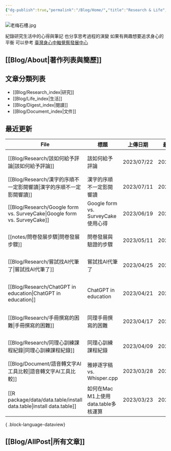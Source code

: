 ```yaml
---
{"dg-publish":true,"permalink":"/Blog/Home/","title":"Research & Life","tags":["blog","gardenEntry","gardenEntry","gardenEntry","gardenEntry","gardenEntry","gardenEntry"],"created":"2023-02-16","updated":"2023-03-01"}
---
```



![老梅石槽.jpg](/img/user/Blog/images/%E8%80%81%E6%A2%85%E7%9F%B3%E6%A7%BD.jpg)

紀錄研究生活中的心得與筆記
也分享思考過程的演變
如果有興趣想要追求身心的平衡
可以參考 [臺灣身心中軸覺察發展中心](https://bmaa.tw)

## [[Blog/About\|著作列表與簡歷]]

## 文章分類列表

- [[Blog/Research_index\|研究]]
- [[Blog/Life_index\|生活]]
- [[Blog/Digest_index\|閱讀]]
- [[Blog/Document_index\|文件]]

## 最近更新


<div class="transclusion internal-embed is-loaded"><div class="markdown-embed">





| File                                                                        | 標題                              | 上傳日期       | 最後修改       | 類別                                                        |
| --------------------------------------------------------------------------- | ------------------------------- | ---------- | ---------- | --------------------------------------------------------- |
| [[Blog/Research/該如何給予評論\|該如何給予評論]]                                       | 該如何給予評論                         | 2023/07/22 | 2023/07/22 | <ul><li>blog</li><li>research</li></ul>                   |
| [[Blog/Research/漢字的序順不一定影閱響讀\|漢字的序順不一定影閱響讀]]                             | 漢字的序順不一定影閱響讀                    | 2023/07/11 | 2023/07/11 | <ul><li>blog</li><li>research</li></ul>                   |
| [[Blog/Research/Google form vs. SurveyCake\|Google form vs. SurveyCake]] | Google form vs. SurveyCake 使用心得 | 2023/06/19 | 2023/06/19 | <ul><li>blog</li><li>research</li></ul>                   |
| [[notes/問卷發展步驟\|問卷發展步驟]]                                                 | 問卷發展與驗證的步驟                      | 2023/05/11 | 2023/05/31 | <ul><li>research</li><li>blog</li></ul>                   |
| [[Blog/Research/嘗試找AI代筆了\|嘗試找AI代筆了]]                                     | 嘗試找AI代筆了                        | 2023/04/25 | 2023/04/25 | <ul><li>blog</li><li>research</li></ul>                   |
| [[Blog/Research/ChatGPT in education\|ChatGPT in education]]             | ChatGPT in education            | 2023/04/21 | 2023/04/21 | <ul><li>reference</li><li>research</li><li>blog</li></ul> |
| [[Blog/Research/手冊撰寫的困難\|手冊撰寫的困難]]                                       | 同理手冊撰寫的困難                       | 2023/04/17 | 2023/04/17 | <ul><li>blog</li><li>research</li></ul>                   |
| [[Blog/Research/同理心訓練課程紀錄\|同理心訓練課程紀錄]]                                   | 同理心訓練課程紀錄                       | 2023/04/09 | 2023/04/14 | <ul><li>blog</li><li>research</li></ul>                   |
| [[Blog/Document/語音轉文字AI工具比較\|語音轉文字AI工具比較]]                               | 雅婷逐字稿 vs. Whisper.cpp           | 2023/03/28 | 2023/03/28 | <ul><li>blog</li><li>document</li></ul>                   |
| [[R package/data/data.table/install data.table\|install data.table]]     | 如何在Mac M1上使用data.table多核運算      | 2023/03/23 | 2023/03/24 | <ul><li>document</li><li>blog</li></ul>                   |

{ .block-language-dataview}

</div></div>


## [[Blog/AllPost\|所有文章]]
